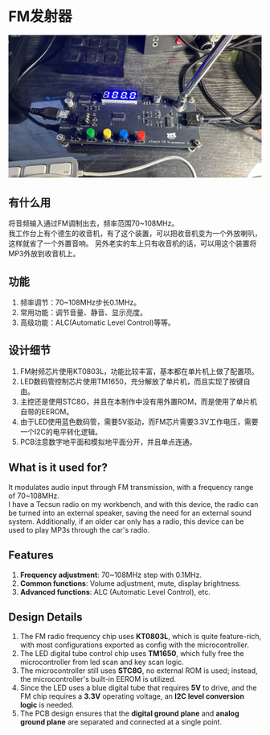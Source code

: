 # FM发射器

![前脸](<Doc/Pictures/IMG_6235.jpeg>) 

## 有什么用
将音频输入通过FM调制出去，频率范围70~108MHz。  
我工作台上有个德生的收音机，有了这个装置，可以把收音机变为一个外放喇叭，这样就省了一个外置音响。
另外老实的车上只有收音机的话，可以用这个装置将MP3外放到收音机上。

## 功能
1. 频率调节：70~108MHz步长0.1MHz。
2. 常用功能：调节音量、静音、显示亮度。
3. 高级功能：ALC(Automatic Level Control)等等。

## 设计细节
1. FM射频芯片使用KT0803L，功能比较丰富，基本都在单片机上做了配置项。
2. LED数码管控制芯片使用TM1650，充分解放了单片机，而且实现了按键自由。
3. 主控还是使用STC8G，并且在本制作中没有用外置ROM，而是使用了单片机自带的EEROM。
4. 由于LED使用蓝色数码管，需要5V驱动，而FM芯片需要3.3V工作电压，需要一个I2C的电平转化逻辑。
5. PCB注意数字地平面和模拟地平面分开，并且单点连通。

## What is it used for?
It modulates audio input through FM transmission, with a frequency range of 70~108MHz.  
I have a Tecsun radio on my workbench, and with this device, the radio can be turned into an external speaker, saving the need for an external sound system.
Additionally, if an older car only has a radio, this device can be used to play MP3s through the car's radio.

## Features
1. **Frequency adjustment**: 70~108MHz step with 0.1MHz.
2. **Common functions**: Volume adjustment, mute, display brightness.
3. **Advanced functions**: ALC (Automatic Level Control), etc.

## Design Details
1. The FM radio frequency chip uses **KT0803L**, which is quite feature-rich, with most configurations exported as config with the microcontroller.
2. The LED digital tube control chip uses **TM1650**, which fully free the microcontroller from led scan and key scan logic.
3. The microcontroller still uses **STC8G**, no external ROM is used; instead, the microcontroller's built-in EEROM is utilized.
4. Since the LED uses a blue digital tube that requires **5V** to drive, and the FM chip requires a **3.3V** operating voltage, an **I2C level conversion logic** is needed.
5. The PCB design ensures that the **digital ground plane** and **analog ground plane** are separated and connected at a single point.
